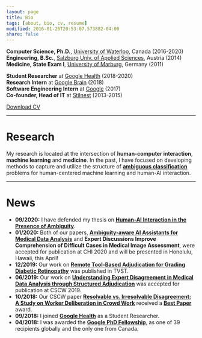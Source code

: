 ```yaml
---
layout: page
title: Bio
tags: [about, bio, cv, resume]
modified: 2016-01-26T20:53:07.573882-04:00
share: false
---
```


<b>Computer Science, Ph.D.</b>, <a href="https://cs.uwaterloo.ca/" target="_blank">University of Waterloo</a>, Canada (2016-2020)<br>
<b>Engineering, B.Sc.</b>, <a href="https://www.fh-salzburg.ac.at/en/study/design-media-and-arts/multimediatechnology-bachelor" target="_blank">Salzburg Univ. of Applied Sciences</a>, Austria (2014)<br>
<b>Medicine, State Exam I</b>, <a href="https://www.uni-marburg.de/en/fb20" target="_blank">University of Marburg</a>, Germany (2011)<br>

<b>Student Researcher</b> at <a href="https://health.google/health-research/" target="_blank">Google Health</a> (2018-2020)<br>
<b>Research Intern</b> at <a href="https://research.google/teams/brain/" target="_blank">Google Brain</a> (2018)<br>
<b>Software Engineering Intern</b> at <a href="https://blog.google/" target="_blank">Google</a> (2017)<br>
<b>Co-founder, Head of IT</b> at <a href="https://stilnest.com" target="_blank">Stilnest</a> (2013-2015)<br>

<a href="{{ site.url }}/downloads/cv_resume_mike_schaekermann.pdf" target="_blank" class="btn pull-right" style="margin-top: -65px">Download CV</a>

---

# Research

My research is located at the intersection of **human-computer interaction**, **machine learning** and **medicine**. In the past, I have focused on developing methods to capture and utilize the structure of <a href="https://uwspace.uwaterloo.ca/handle/10012/16284" target="_blank">**ambiguous classification**</a> problems for human-centered machine learning and human-AI interaction.

---

# News

* **09/2020:** I have defended my thesis on <a href="https://uwspace.uwaterloo.ca/handle/10012/16284" target="_blank">**Human-AI Interaction in the Presence of Ambiguity**</a>.
* **01/2020:** Both of our papers, <a href="https://cs.uwaterloo.ca/~mschaeke/publications/schaekermann_ambiguity_aware_ai_2020.pdf" target="_blank">**Ambiguity-aware AI Assistants for Medical Data Analysis**</a> and <b>Expert Discussions Improve Comprehension of Difficult Cases in Medical Image Assessment</b>, were accepted for publication at CHI 2020 and will be presented in Honolulu, Hawaii, this April!
* **12/2019:** Our work on <a href="https://tvst.arvojournals.org/article.aspx?articleid=2757836" target="_blank">**Remote Tool-Based Adjudication for Grading Diabetic Retinopathy**</a> was published in TVST.
* **06/2019:** Our work on <a href="https://cs.uwaterloo.ca/~mschaeke/publications/schaekermann_eeg_adjudication_2019.pdf" target="_blank">**Understanding Expert Disagreement in Medical Data Analysis through Structured Adjudication**</a> was accepted for publication at CSCW 2019.
* **10/2018:** Our CSCW paper <a href="https://cs.uwaterloo.ca/~mschaeke/publications/schaekermann_crowd_deliberation_2018.pdf" target="_blank">**Resolvable vs. Irresolvable Disagreement: A Study on Worker Deliberation in Crowd Work**</a> received a <a href="https://medium.com/acm-cscw/announcing-the-best-of-cscw-2018-b98cb91e0f61" target="_blank">**Best Paper**</a> award.
* **09/2018:** I joined <a href="https://health.google/health-research/" target="_blank">**Google Health**</a> as a Student Researcher.
* **04/2018:** I was awarded the <a href="https://research.googleblog.com/2018/04/announcing-2018-google-phd-fellows-for.html" target="_blank">**Google PhD Fellowship**</a>, as one of 39 recipients globally and the only one from Canada.
